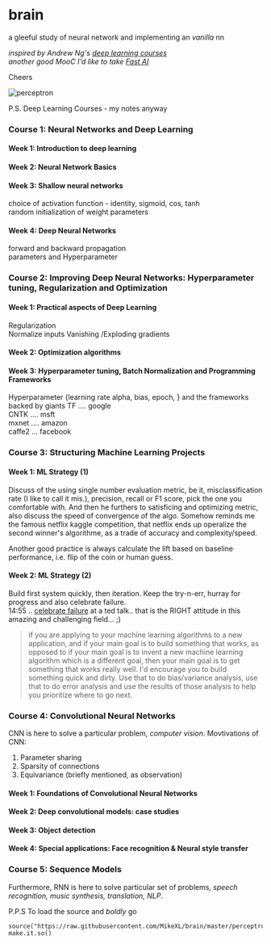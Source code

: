 # brain
a gleeful study of neural network and implementing an _vanilla_ nn

_inspired by Andrew Ng's [deep learning courses][dl]_  
_another good MooC I'd like to take [Fast AI][fast]_  

Cheers

![perceptron][neuron]


P.S.
Deep Learning Courses - my notes anyway   

### Course 1: Neural Networks and Deep Learning
#### Week 1: Introduction to deep learning
#### Week 2: Neural Network Basics
#### Week 3: Shallow neural networks
choice of activation function - identity, sigmoid, cos, tanh  
random initialization of weight parameters

#### Week 4: Deep Neural Networks
forward and backward propagation  
parameters and Hyperparameter

### Course 2: Improving Deep Neural Networks: Hyperparameter tuning, Regularization and Optimization
#### Week 1: Practical aspects of Deep Learning
Regularization  
Normalize inputs
Vanishing /Exploding gradients
#### Week 2: Optimization algorithms
#### Week 3: Hyperparameter tuning, Batch Normalization and Programming Frameworks
Hyperparameter {learning rate alpha, bias, epoch, }
and the frameworks backed by giants
TF    .... google  
CNTK  .... msft  
mxnet .... amazon  
caffe2 ... facebook  

### Course 3: Structuring Machine Learning Projects
#### Week 1: ML Strategy (1)
Discuss of the using single number evaluation metric, be it, misclassification rate (I like to call it mis.), precision, recall or F1 score, pick the one you comfortable with. And then he furthers to satisficing and optimizing metric, also discuss the speed of convergence of the algo. Somehow reminds me the famous netflix kaggle competition, that netflix ends up operalize the second winner's algorithme, as a trade of accuracy and complexity/speed.  

Another good practice is always calculate the lift based on baseline performance, i.e. flip of the coin or human guess.
#### Week 2: ML Strategy (2)
Build first system quickly, then iteration. Keep the try-n-err, hurray for progress and also celebrate failure.  
14:55 .. [celebrate failure][utube] at a ted talk.. that is the RIGHT attitude in this amazing and challenging field... ;)

> if you are applying to your machine learning algorithms to a new application, and if your main goal is to build something that works, as opposed to if your main goal is to invent a new machine learning algorithm which is a different goal, then your main goal is to get something that works really well. I'd encourage you to build something quick and dirty. Use that to do bias/variance analysis, use that to do error analysis and use the results of those analysis to help you prioritize where to go next.

### Course 4: Convolutional Neural Networks
CNN is here to solve a particular problem, _computer vision_.
Movtivations of CNN: 
1. Parameter sharing
2. Sparsity of connections
3. Equivariance (briefly mentioned, as observation)
#### Week 1: Foundations of Convolutional Neural Networks
#### Week 2: Deep convolutional models: case studies
#### Week 3: Object detection
#### Week 4: Special applications: Face recognition & Neural style transfer

### Course 5: Sequence Models
Furthermore, RNN is here to solve particular set of problems, _speech recognition, music synthesis, translation, NLP_.  


P.P.S
To load the source and _boldly_ go
```
source("https://raw.githubusercontent.com/MikeXL/brain/master/perceptron.r")
make.it.so()
```

[neuron]: https://pbs.twimg.com/media/DOVmnXtUIAAuzeg.jpg:large
[dl]: http://deeplearning.ai "deep learning courses"
[fast]: http://fast.ai
[utube]: https://youtu.be/40riCqvRoMs?t=14m45s "celebrate failure"
